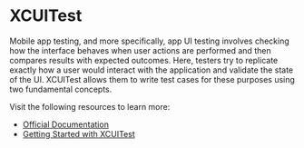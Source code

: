 # XCUITest

Mobile app testing, and more specifically, app UI testing involves checking how the interface behaves when user actions are performed and then compares results with expected outcomes. Here, testers try to replicate exactly how a user would interact with the application and validate the state of the UI. XCUITest allows them to write test cases for these purposes using two fundamental concepts.

Visit the following resources to learn more:

- [Official Documentation](https://developer.apple.com/documentation/xctest/)
- [Getting Started with XCUITest](https://www.browserstack.com/guide/getting-started-xcuitest-framework)